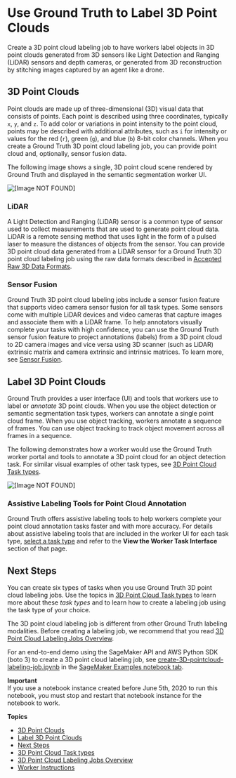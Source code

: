 # Use Ground Truth to Label 3D Point Clouds<a name="sms-point-cloud"></a>

Create a 3D point cloud labeling job to have workers label objects in 3D point clouds generated from 3D sensors like Light Detection and Ranging \(LiDAR\) sensors and depth cameras, or generated from 3D reconstruction by stitching images captured by an agent like a drone\. 

## 3D Point Clouds<a name="sms-point-cloud-define"></a>

Point clouds are made up of three\-dimensional \(3D\) visual data that consists of points\. Each point is described using three coordinates, typically `x`, `y`, and `z`\. To add color or variations in point intensity to the point cloud, points may be described with additional attributes, such as `i` for intensity or values for the red \(`r`\), green \(`g`\), and blue \(`b`\) 8\-bit color channels\. When you create a Ground Truth 3D point cloud labeling job, you can provide point cloud and, optionally, sensor fusion data\. 

The following image shows a single, 3D point cloud scene rendered by Ground Truth and displayed in the semantic segmentation worker UI\.

![\[Image NOT FOUND\]](http://docs.aws.amazon.com/sagemaker/latest/dg/images/pointcloud/gifs/semantic_seg/ss_paint_sf.gif)

### LiDAR<a name="sms-point-cloud-data-types-lidar"></a>

A Light Detection and Ranging \(LiDAR\) sensor is a common type of sensor used to collect measurements that are used to generate point cloud data\. LiDAR is a remote sensing method that uses light in the form of a pulsed laser to measure the distances of objects from the sensor\. You can provide 3D point cloud data generated from a LiDAR sensor for a Ground Truth 3D point cloud labeling job using the raw data formats described in [Accepted Raw 3D Data Formats](sms-point-cloud-raw-data-types.md)\.

### Sensor Fusion<a name="sms-point-cloud-data-types-sensor"></a>

Ground Truth 3D point cloud labeling jobs include a sensor fusion feature that supports video camera sensor fusion for all task types\. Some sensors come with multiple LiDAR devices and video cameras that capture images and associate them with a LiDAR frame\. To help annotators visually complete your tasks with high confidence, you can use the Ground Truth sensor fusion feature to project annotations \(labels\) from a 3D point cloud to 2D camera images and vice versa using 3D scanner \(such as LiDAR\) extrinsic matrix and camera extrinsic and intrinsic matrices\. To learn more, see [Sensor Fusion](sms-point-cloud-sensor-fusion-details.md#sms-point-cloud-sensor-fusion)\.

## Label 3D Point Clouds<a name="sms-point-cloud-annotation-define"></a>

Ground Truth provides a user interface \(UI\) and tools that workers use to label or *annotate* 3D point clouds\. When you use the object detection or semantic segmentation task types, workers can annotate a single point cloud frame\. When you use object tracking, workers annotate a sequence of frames\. You can use object tracking to track object movement across all frames in a sequence\. 

The following demonstrates how a worker would use the Ground Truth worker portal and tools to annotate a 3D point cloud for an object detection task\. For similar visual examples of other task types, see [3D Point Cloud Task types](sms-point-cloud-task-types.md)\.

![\[Image NOT FOUND\]](http://docs.aws.amazon.com/sagemaker/latest/dg/images/pointcloud/gifs/object_detection/ot_basic_tools.gif)

### Assistive Labeling Tools for Point Cloud Annotation<a name="sms-point-cloud-assistive-labeling-tools"></a>

Ground Truth offers assistive labeling tools to help workers complete your point cloud annotation tasks faster and with more accuracy\. For details about assistive labeling tools that are included in the worker UI for each task type, [select a task type](sms-point-cloud-task-types.md) and refer to the **View the Worker Task Interface** section of that page\.

## Next Steps<a name="sms-point-cloud-next-steps-getting-started"></a>

You can create six types of tasks when you use Ground Truth 3D point cloud labeling jobs\. Use the topics in [3D Point Cloud Task types](sms-point-cloud-task-types.md) to learn more about these *task types* and to learn how to create a labeling job using the task type of your choice\. 

The 3D point cloud labeling job is different from other Ground Truth labeling modalities\. Before creating a labeling job, we recommend that you read [3D Point Cloud Labeling Jobs Overview](sms-point-cloud-general-information.md)\. 

For an end\-to\-end demo using the SageMaker API and AWS Python SDK \(boto 3\) to create a 3D point cloud labeling job, see [create\-3D\-pointcloud\-labeling\-job\.ipynb](https://github.com/awslabs/amazon-sagemaker-examples/blob/master/ground_truth_labeling_jobs/3d_point_cloud_demo/create-3D-pointcloud-labeling-job.ipynb) in the [SageMaker Examples notebook tab](https://docs.aws.amazon.com/sagemaker/latest/dg/howitworks-nbexamples.html)\.

**Important**  
If you use a notebook instance created before June 5th, 2020 to run this notebook, you must stop and restart that notebook instance for the notebook to work\. 

**Topics**
+ [3D Point Clouds](#sms-point-cloud-define)
+ [Label 3D Point Clouds](#sms-point-cloud-annotation-define)
+ [Next Steps](#sms-point-cloud-next-steps-getting-started)
+ [3D Point Cloud Task types](sms-point-cloud-task-types.md)
+ [3D Point Cloud Labeling Jobs Overview](sms-point-cloud-general-information.md)
+ [Worker Instructions](sms-point-cloud-worker-instructions.md)